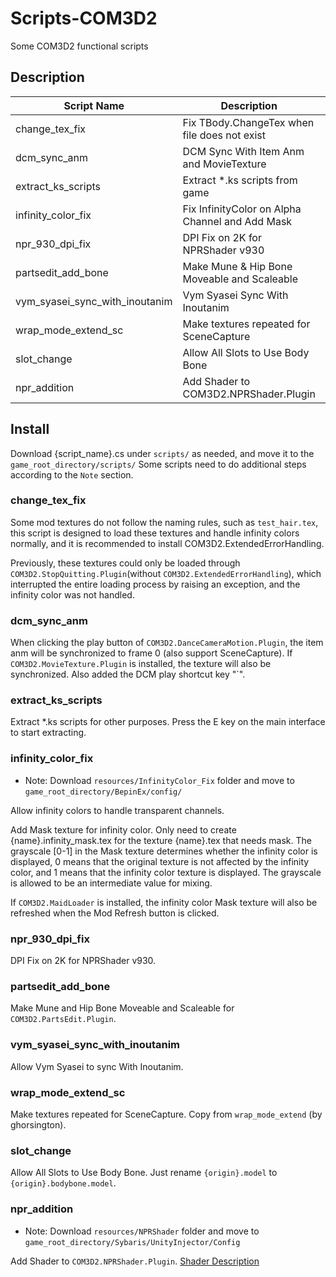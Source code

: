 # Scripts-COM3D2

Some COM3D2 functional scripts

## Description

| Script Name                    | Description                                     | Require                                                    |
| ------------------------------ | ----------------------------------------------- | ---------------------------------------------------------- |
| change_tex_fix                 | Fix TBody.ChangeTex when file does not exist    | -                                                          |
| dcm_sync_anm                   | DCM Sync With Item Anm and MovieTexture         | COM3D2.DanceCameraMotion.Plugin                            |
| extract_ks_scripts             | Extract *.ks scripts from game                  | -                                                          |
| infinity_color_fix             | Fix InfinityColor on Alpha Channel and Add Mask | -                                                          |
| npr_930_dpi_fix                | DPI Fix on 2K for NPRShader v930                | COM3D2.NPRShader.Plugin.dll(v930)                          |
| partsedit_add_bone             | Make Mune & Hip Bone Moveable and Scaleable     | COM3D2.PartsEdit.Plugin                                    |
| vym_syasei_sync_with_inoutanim | Vym Syasei Sync With Inoutanim                  | COM3D2.VibeYourMaid.Plugin<br>COM3D2.InOutAnimation.Plugin |
| wrap_mode_extend_sc            | Make textures repeated for SceneCapture         | COM3D2.SceneCapture.Plugin                                 |
| slot_change                    | Allow All Slots to Use Body Bone                | -                                                          |
| npr_addition                   | Add Shader to COM3D2.NPRShader.Plugin           | COM3D2.NPRShader.Plugin                                    |

## Install

Download {script_name}.cs under `scripts/` as needed, and move it to the `game_root_directory/scripts/`
Some scripts need to do additional steps according to the `Note` section.

### change_tex_fix

Some mod textures do not follow the naming rules, such as `test_hair.tex`, this script is designed to load these textures and handle infinity colors normally, and it is recommended to install COM3D2.ExtendedErrorHandling.

Previously, these textures could only be loaded through `COM3D2.StopQuitting.Plugin`(without `COM3D2.ExtendedErrorHandling`), which interrupted the entire loading process by raising an exception, and the infinity color was not handled.

### dcm_sync_anm

When clicking the play button of `COM3D2.DanceCameraMotion.Plugin`, the item anm will be synchronized to frame 0 (also support SceneCapture). If `COM3D2.MovieTexture.Plugin` is installed, the texture will also be synchronized.
Also added the DCM play shortcut key "`".

### extract_ks_scripts

Extract *.ks scripts for other purposes.
Press the E key on the main interface to start extracting.

### infinity_color_fix

* Note: Download `resources/InfinityColor_Fix` folder and move to `game_root_directory/BepinEx/config/`

Allow infinity colors to handle transparent channels.

Add Mask texture for infinity color.
Only need to create {name}.infinity_mask.tex for the texture {name}.tex that needs mask.
The grayscale [0-1] in the Mask texture determines whether the infinity color is displayed, 0 means that the original texture is not affected by the infinity color, and 1 means that the infinity color texture is displayed. The grayscale is allowed to be an intermediate value for mixing.

If `COM3D2.MaidLoader` is installed, the infinity color Mask texture will also be refreshed when the Mod Refresh button is clicked.

### npr_930_dpi_fix

DPI Fix on 2K for NPRShader v930.

### partsedit_add_bone

Make Mune and Hip Bone Moveable and Scaleable for `COM3D2.PartsEdit.Plugin`.

### vym_syasei_sync_with_inoutanim

Allow Vym Syasei to sync With Inoutanim.

### wrap_mode_extend_sc

Make textures repeated for SceneCapture.
Copy from `wrap_mode_extend` (by ghorsington).

### slot_change

Allow All Slots to Use Body Bone.
Just rename `{origin}.model` to `{origin}.bodybone.model`.

### npr_addition

* Note: Download `resources/NPRShader` folder and move to `game_root_directory/Sybaris/UnityInjector/Config`

Add Shader to `COM3D2.NPRShader.Plugin`.
[Shader Description](./resources/NPRShader/ShaderList.md)
